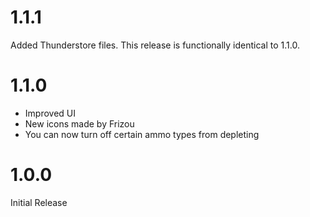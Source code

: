 # 1.1.1

Added Thunderstore files. This release is functionally identical to 1.1.0.

# 1.1.0

* Improved UI
* New icons made by Frizou
* You can now turn off certain ammo types from depleting

# 1.0.0

Initial Release